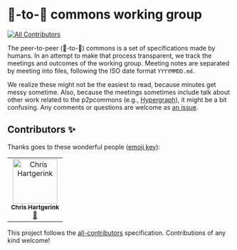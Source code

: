 # 🍐-to-🍐 commons working group
[![All Contributors](https://img.shields.io/badge/all_contributors-1-orange.svg?style=flat-square)](#contributors)

The peer-to-peer (🍐-to-🍐) commons is a set of specifications made by humans. In an attempt to make that process transparent, we track the meetings and outcomes of the working group. Meeting notes are separated by meeting into files, following the ISO date format `YYYYMMDD.md`. 

We realize these might not be the easiest to read, because minutes get messy sometime. Also, because the meetings sometimes include talk about other work related to the p2pcommons (e.g., [Hypergraph](https://github.com/hypergraph-xyz)), it might be a bit confusing. Any comments or questions are welcome as [an issue](https://github.com/p2pcommons/working-group/issues/new).

## Contributors ✨

Thanks goes to these wonderful people ([emoji key](https://allcontributors.org/docs/en/emoji-key)):

<!-- ALL-CONTRIBUTORS-LIST:START - Do not remove or modify this section -->
<!-- prettier-ignore -->
<table>
  <tr>
    <td align="center"><a href="https://chjh.nl"><img src="https://avatars0.githubusercontent.com/u/2946344?v=4" width="100px;" alt="Chris Hartgerink"/><br /><sub><b>Chris Hartgerink</b></sub></a><br /><a href="#ideas-chartgerink" title="Ideas, Planning, & Feedback">🤔</a></td>
  </tr>
</table>

<!-- ALL-CONTRIBUTORS-LIST:END -->

This project follows the [all-contributors](https://github.com/all-contributors/all-contributors) specification. Contributions of any kind welcome!